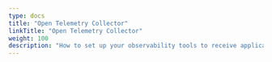 ```yaml
---
type: docs
title: "Open Telemetry Collector"
linkTitle: "Open Telemetry Collector"
weight: 100
description: "How to set up your observability tools to receive application traces"
---
```


